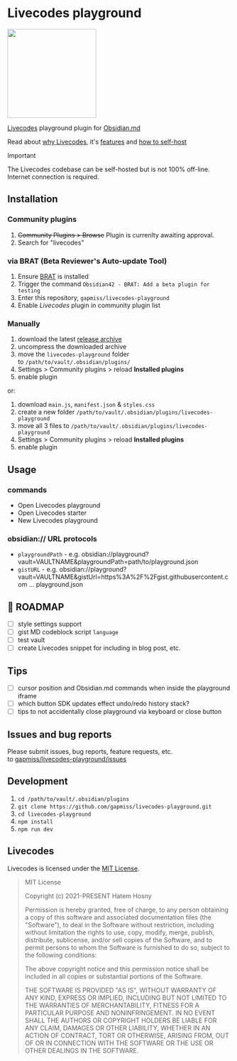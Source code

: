 # Livecodes playground

<img src="https://livecodes.io/docs/img/livecodes-logo.svg" style="width:200px; margin: 0 auto;">

[Livecodes](https://livecodes.io/docs/overview) playground plugin for [Obsidian.md](https://obsidian.md)

Read about [why Livecodes](https://livecodes.io/docs/why), it's [features](https://livecodes.io/docs/features/) and [how to self-host](https://livecodes.io/docs/features/self-hosting)

> [!IMPORTANT]
> The Livecodes codebase can be self-hosted but is not 100% off-line. Internet connection is required.

## Installation

### Community plugins

1. ~~Community Plugins > Browse~~ Plugin is currenlty awaiting approval.
2. Search for "livecodes"

### via BRAT (Beta Reviewer's Auto-update Tool)

1. Ensure [BRAT](https://github.com/TfTHacker/obsidian42-brat) is installed
2. Trigger the command `Obsidian42 - BRAT: Add a beta plugin for testing`
3. Enter this repository, `gapmiss/livecodes-playground`
4. Enable _Livecodes_ plugin in community plugin list

### Manually

1. download the latest [release archive](https://github.com/gapmiss/livecodes-playground/releases/)
2. uncompress the downloaded archive
3. move the `livecodes-playground` folder to `/path/to/vault/.obsidian/plugins/`
4. Settings > Community plugins > reload **Installed plugins**
5. enable plugin

or:

1. download `main.js`, `manifest.json` & `styles.css`
2. create a new folder `/path/to/vault/.obsidian/plugins/livecodes-playground`
3. move all 3 files to `/path/to/vault/.obsidian/plugins/livecodes-playground`
4. Settings > Community plugins > reload **Installed plugins**
5. enable plugin

## Usage

### commands

- Open Livecodes playground
- Open Livecodes starter
- New Livecodes playground

### obsidian:// URL protocols

- `playgroundPath` - e.g. obsidian://playground?vault=VAULTNAME&playgroundPath=path/to/playground.json
- `gistURL` - e.g. obsidian://playground?vault=VAULTNAME&gistUrl=https%3A%2F%2Fgist.githubusercontent.com … playground.json

## 🚧 ROADMAP

- [ ] style settings support
- [ ] gist MD codeblock script `language`
- [ ] test vault
- [ ] create Livecodes snippet for including in blog post, etc.

## Tips

- [ ] cursor position and Obsidian.md commands when inside the playground iframe
- [ ] which button SDK updates effect undo/redo history stack?
- [ ] tips to not accidentally close playground via keyboard or close button

## Issues and bug reports

Please submit issues, bug reports, feature requests, etc. to [gapmiss/livecodes-playground/issues](https://github.com/gapmiss/livecodes-playground/issues)

## Development

1. `cd /path/to/vault/.obsidian/plugins`
2. `git clone https://github.com/gapmiss/livecodes-playground.git`
3. `cd livecodes-playground`
4. `npm install`
5. `npm run dev`

## Livecodes

Livecodes is licensed under the [MIT License](https://github.com/live-codes/livecodes/blob/develop/LICENSE).

> MIT License
> 
> Copyright (c) 2021-PRESENT Hatem Hosny
> 
> Permission is hereby granted, free of charge, to any person obtaining a copy
> of this software and associated documentation files (the "Software"), to deal
> in the Software without restriction, including without limitation the rights
> to use, copy, modify, merge, publish, distribute, sublicense, and/or sell
> copies of the Software, and to permit persons to whom the Software is
> furnished to do so, subject to the following conditions:
> 
> The above copyright notice and this permission notice shall be included in all
> copies or substantial portions of the Software.
> 
> THE SOFTWARE IS PROVIDED "AS IS", WITHOUT WARRANTY OF ANY KIND, EXPRESS OR
> IMPLIED, INCLUDING BUT NOT LIMITED TO THE WARRANTIES OF MERCHANTABILITY,
> FITNESS FOR A PARTICULAR PURPOSE AND NONINFRINGEMENT. IN NO EVENT SHALL THE
> AUTHORS OR COPYRIGHT HOLDERS BE LIABLE FOR ANY CLAIM, DAMAGES OR OTHER
> LIABILITY, WHETHER IN AN ACTION OF CONTRACT, TORT OR OTHERWISE, ARISING FROM,
> OUT OF OR IN CONNECTION WITH THE SOFTWARE OR THE USE OR OTHER DEALINGS IN THE
> SOFTWARE.
